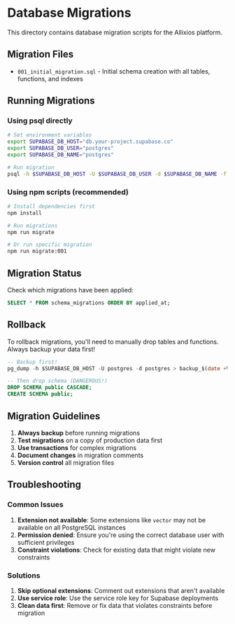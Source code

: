 # Database Migrations

This directory contains database migration scripts for the Allixios platform.

## Migration Files

- `001_initial_migration.sql` - Initial schema creation with all tables, functions, and indexes

## Running Migrations

### Using psql directly
```bash
# Set environment variables
export SUPABASE_DB_HOST="db.your-project.supabase.co"
export SUPABASE_DB_USER="postgres"
export SUPABASE_DB_NAME="postgres"

# Run migration
psql -h $SUPABASE_DB_HOST -U $SUPABASE_DB_USER -d $SUPABASE_DB_NAME -f 001_initial_migration.sql
```

### Using npm scripts (recommended)
```bash
# Install dependencies first
npm install

# Run migrations
npm run migrate

# Or run specific migration
npm run migrate:001
```

## Migration Status

Check which migrations have been applied:

```sql
SELECT * FROM schema_migrations ORDER BY applied_at;
```

## Rollback

To rollback migrations, you'll need to manually drop tables and functions. Always backup your data first!

```sql
-- Backup first!
pg_dump -h $SUPABASE_DB_HOST -U postgres -d postgres > backup_$(date +%Y%m%d_%H%M%S).sql

-- Then drop schema (DANGEROUS!)
DROP SCHEMA public CASCADE;
CREATE SCHEMA public;
```

## Migration Guidelines

1. **Always backup** before running migrations
2. **Test migrations** on a copy of production data first
3. **Use transactions** for complex migrations
4. **Document changes** in migration comments
5. **Version control** all migration files

## Troubleshooting

### Common Issues

1. **Extension not available**: Some extensions like `vector` may not be available on all PostgreSQL instances
2. **Permission denied**: Ensure you're using the correct database user with sufficient privileges
3. **Constraint violations**: Check for existing data that might violate new constraints

### Solutions

1. **Skip optional extensions**: Comment out extensions that aren't available
2. **Use service role**: Use the service role key for Supabase deployments
3. **Clean data first**: Remove or fix data that violates constraints before migration